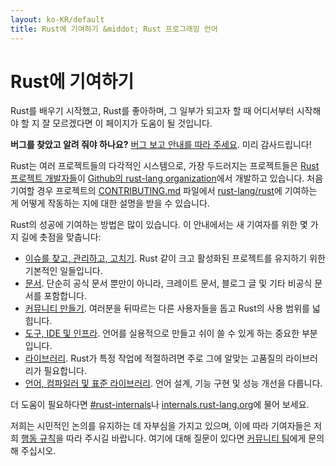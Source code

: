 ```yaml
---
layout: ko-KR/default
title: Rust에 기여하기 &middot; Rust 프로그래밍 언어
---
```


# Rust에 기여하기

Rust를 배우기 시작했고, Rust를 좋아하며, 그 일부가 되고자 할 때 어디서부터 시작해야 할 지 잘 모르겠다면 이 페이지가 도움이 될 것입니다.

**버그를 찾았고 알려 줘야 하나요?** [버그 보고 안내를 따라 주세요][bugs]. 미리 감사드립니다!

Rust는 여러 프로젝트들의 다각적인 시스템으로,
가장 두드러지는 프로젝트들은 [Rust 프로젝트 개발자들][devs]이 [Github의 rust-lang organization][rust-lang]에서 개발하고 있습니다.
처음 기여할 경우 프로젝트의 [CONTRIBUTING.md] 파일에서
[rust-lang/rust]에 기여하는 게 어떻게 작동하는 지에 대한 설명을 받을 수 있습니다.

Rust의 성공에 기여하는 방법은 많이 있습니다.
이 안내에서는 새 기여자를 위한 몇 가지 길에 촛점을 맞춥니다:

* [이슈를 찾고, 관리하고, 고치기](contribute-bugs.html).
  Rust 같이 크고 활성화된 프로젝트를 유지하기 위한 기본적인 일들입니다.
* [문서](contribute-docs.html).
  단순히 공식 문서 뿐만이 아니라, 크레이트 문서, 블로그 글 및 기타 비공식 문서를 포함합니다.
* [커뮤니티 만들기](contribute-community.html).
  여러분을 뒤따르는 다른 사용자들을 돕고 Rust의 사용 범위를 넓힙니다.
* [도구, IDE 및 인프라](contribute-tools.html).
  언어를 실용적으로 만들고 쉬이 쓸 수 있게 하는 중요한 부분입니다.
* [라이브러리](contribute-libs.html).
  Rust가 특정 작업에 적절하려면 주로 그에 알맞는 고품질의 라이브러리가 필요합니다.
* [언어, 컴파일러 및 표준 라이브러리](contribute-compiler.html).
  언어 설계, 기능 구현 및 성능 개선을 다룹니다.

더 도움이 필요하다면 [#rust-internals]나 [internals.rust-lang.org]에 물어 보세요.

저희는 시민적인 논의를 유지하는 데 자부심을 가지고 있으며,
이에 따라 기여자들은 저희 [행동 규칙][coc]을 따라 주시길 바랍니다.
여기에 대해 질문이 있다면 [커뮤니티 팀][community team]에게 문의해 주십시오.

<!--
TODO: Write a guide to rust processes and governance to link from here
TODO: List of active initiatives
TODO: Write guide to advertising Rust projects to link from
libs / community building
-->

[#rust-internals]: https://client00.chat.mibbit.com/?server=irc.mozilla.org&channel=%23rust-internals
[CONTRIBUTING.md]: https://github.com/rust-lang/rust/blob/master/CONTRIBUTING.md
[bugs]: https://github.com/rust-lang/rust/blob/master/CONTRIBUTING.md#bug-reports
[coc]: https://www.rust-lang.org/conduct.html
[community team]: https://www.rust-lang.org/team.html#Community
[dev_proc]: community.html#rust-development
[devs]: https://github.com/rust-lang/rust/graphs/contributors
[internals.rust-lang.org]: https://internals.rust-lang.org/
[rust-lang/rust]: https://github.com/rust-lang/rust
[rust-lang]: https://github.com/rust-lang
